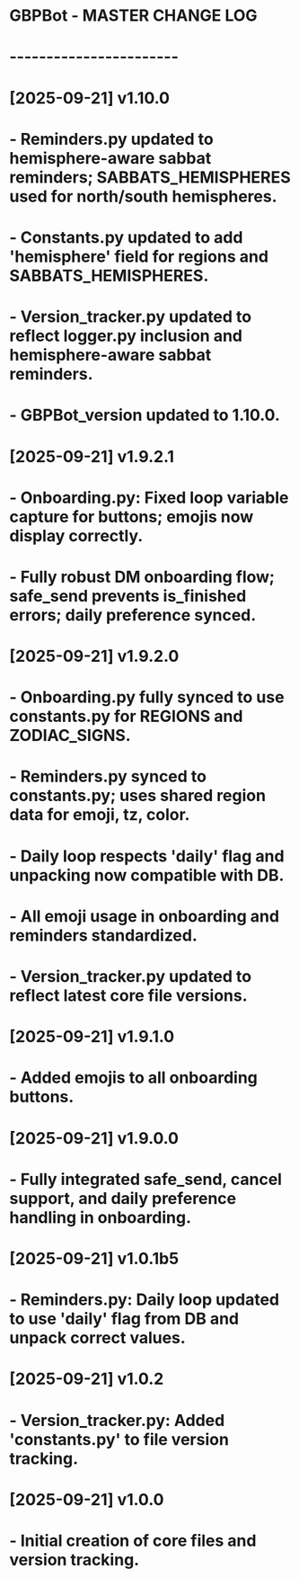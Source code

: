 # GBPBot - MASTER CHANGE LOG
# -----------------------
# [2025-09-21] v1.10.0
# - Reminders.py updated to hemisphere-aware sabbat reminders; SABBATS_HEMISPHERES used for north/south hemispheres.
# - Constants.py updated to add 'hemisphere' field for regions and SABBATS_HEMISPHERES.
# - Version_tracker.py updated to reflect logger.py inclusion and hemisphere-aware sabbat reminders.
# - GBPBot_version updated to 1.10.0.

# [2025-09-21] v1.9.2.1
# - Onboarding.py: Fixed loop variable capture for buttons; emojis now display correctly.
# - Fully robust DM onboarding flow; safe_send prevents is_finished errors; daily preference synced.

# [2025-09-21] v1.9.2.0
# - Onboarding.py fully synced to use constants.py for REGIONS and ZODIAC_SIGNS.
# - Reminders.py synced to constants.py; uses shared region data for emoji, tz, color.
# - Daily loop respects 'daily' flag and unpacking now compatible with DB.
# - All emoji usage in onboarding and reminders standardized.
# - Version_tracker.py updated to reflect latest core file versions.

# [2025-09-21] v1.9.1.0
# - Added emojis to all onboarding buttons.

# [2025-09-21] v1.9.0.0
# - Fully integrated safe_send, cancel support, and daily preference handling in onboarding.

# [2025-09-21] v1.0.1b5
# - Reminders.py: Daily loop updated to use 'daily' flag from DB and unpack correct values.

# [2025-09-21] v1.0.2
# - Version_tracker.py: Added 'constants.py' to file version tracking.

# [2025-09-21] v1.0.0
# - Initial creation of core files and version tracking.
